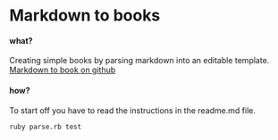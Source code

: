 Markdown to books
===


#### what?
Creating simple books by parsing markdown into an editable template.
[Markdown to book on github](http://github.com/kvendrik/mdown-to-book)

#### how?
To start off you have to read the instructions in the readme.md file.

`ruby parse.rb test`


